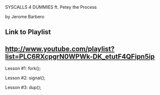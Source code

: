 SYSCALLS 4 DUMMIES
ft. Petey the Process

by Jerome Barbero

Link to Playlist
--------------------------
http://www.youtube.com/playlist?list=PLC6RXcpgrN0WPWk-DK_etutF4QFipn5ip
--------------------------

Lesson #1: fork();

Lesson #2: signal();

Lesson #3: dup();

